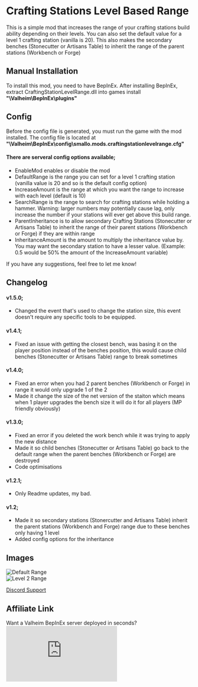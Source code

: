 # Crafting Stations Level Based Range
This is a simple mod that increases the range of your crafting stations build ability depending on their levels. You can also set the default value for a level 1 crafting station (vanilla is 20). This also makes the secondary benches (Stonecutter or Artisans Table) to inherit the range of the parent stations (Workbench or Forge)

## Manual Installation
To install this mod, you need to have BepInEx. After installing BepInEx, extract CraftingStationLevelRange.dll into games install **"\Valheim\BepInEx\plugins"**

## Config
Before the config file is generated, you must run the game with the mod installed. The config file is located at **"\Valheim\BepInEx\config\smallo.mods.craftingstationlevelrange.cfg"**

#### There are serveral config options available;
* EnableMod enables or disable the mod  
* DefaultRange is the range you can set for a level 1 crafting station (vanilla value is 20 and so is the default config option)  
* IncreaseAmount is the range at which you want the range to increase with each level (default is 10)  
* SearchRange is the range to search for crafting stations while holding a hammer. Warning: larger numbers may potentially cause lag, only increase the number if your stations will ever get above this build range.
* ParentInheritance is to allow secondary Crafting Stations (Stonecutter or Artisans Table) to inherit the range of their parent stations (Workbench or Forge) if they are within range
* InheritanceAmount is the amount to multiply the inheritance value by. You may want the secondary station to have a lesser value. (Example: 0.5 would be 50% the amount of the IncreaseAmount variable)

If you have any suggestions, feel free to let me know!

## Changelog

#### v1.5.0;
* Changed the event that's used to change the station size, this event doesn't require any specific tools to be equipped.

#### v1.4.1;
* Fixed an issue with getting the closest bench, was basing it on the player position instead of the benches position, this would cause child benches (Stonecutter or Artisans Table) range to break sometimes

#### v1.4.0;
* Fixed an error when you had 2 parent benches (Workbench or Forge) in range it would only upgrade 1 of the 2
* Made it change the size of the net version of the staiton which means when 1 player upgrades the bench size it will do it for all players (MP friendly obviously)

#### v1.3.0;
* Fixed an error if you deleted the work bench while it was trying to apply the new distance
* Made it so child benches (Stonecutter or Artisans Table) go back to the default range when the parent benches (Workbench or Forge) are destroyed
* Code optimisations

#### v1.2.1;
* Only Readme updates, my bad.

#### v1.2;
* Made it so secondary stations (Stonercutter and Artisans Table) inherit the parent stations (Workbench and Forge) range due to these benches only having 1 level
* Added config options for the inheritance

## Images

![Default Range](https://fivem.fail/gta5/Audio/PrepareSynchronizedAudioEventForScene/Sb2r7Gui2W.png)  
![Level 2 Range](https://fivem.fail/gta5/Money/N_0x226c284c830d0ca8/alMAdiz7Gd.png)

[Discord Support](https://discord.gg/pTGSu8R7DW)

## Affiliate Link
Want a Valheim BepInEx server deployed in seconds?
[![ZAP-Hosting Gameserver and Webhosting](https://zap-hosting.com/interface/download/images.php?type=affiliate&id=99507)](https://zap-hosting.com/smallo)